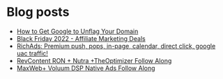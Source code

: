 # Blog posts
<!-- BLOG-POST-LIST:START -->
- [How to Get Google to Unflag Your Domain](https://afflift.com/f/threads/how-to-get-google-to-unflag-your-domain.9960/)
- [Black Friday 2022 - Affiliate Marketing Deals](https://afflift.com/f/threads/black-friday-2022-affiliate-marketing-deals.9962/)
- [RichAds: Premium push, pops, in-page, calendar, direct click, google uac traffic!](https://afflift.com/f/threads/richads-premium-push-pops-in-page-calendar-direct-click-google-uac-traffic.991/)
- [RevContent RON + Nutra +TheOptimizer Follow Along](https://afflift.com/f/threads/revcontent-ron-nutra-theoptimizer-follow-along.7210/)
- [MaxWeb+ Voluum DSP Native Ads Follow Along](https://afflift.com/f/threads/maxweb-voluum-dsp-native-ads-follow-along.6696/)
<!-- BLOG-POST-LIST:END -->
